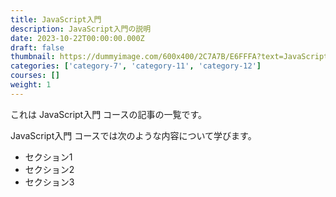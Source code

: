 ```yaml
---
title: JavaScript入門
description: JavaScript入門の説明
date: 2023-10-22T00:00:00.000Z
draft: false
thumbnail: https://dummyimage.com/600x400/2C7A7B/E6FFFA?text=JavaScript%E5%85%A5%E9%96%80
categories: ['category-7', 'category-11', 'category-12']
courses: []
weight: 1
---
```


これは JavaScript入門 コースの記事の一覧です。

  JavaScript入門 コースでは次のような内容について学びます。

  - セクション1
  - セクション2
  - セクション3